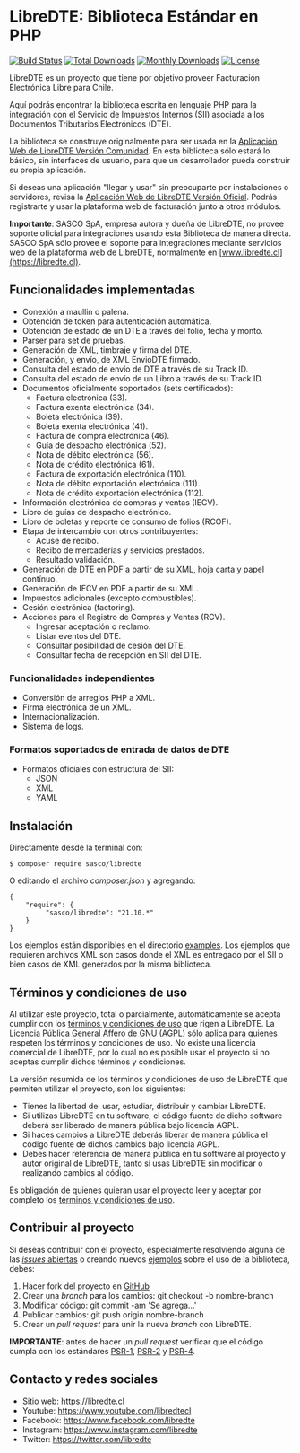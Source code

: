 LibreDTE: Biblioteca Estándar en PHP
====================================

[![Build Status](https://travis-ci.org/LibreDTE/libredte-lib.svg?branch=master)](https://travis-ci.org/LibreDTE/libredte-lib)
[![Total Downloads](https://poser.pugx.org/sasco/libredte/downloads)](https://packagist.org/packages/sasco/libredte)
[![Monthly Downloads](https://poser.pugx.org/sasco/libredte/d/monthly)](https://packagist.org/packages/sasco/libredte)
[![License](https://poser.pugx.org/sasco/libredte/license)](https://packagist.org/packages/sasco/libredte)

LibreDTE es un proyecto que tiene por objetivo proveer Facturación Electrónica
Libre para Chile.

Aquí podrás encontrar la biblioteca escrita en lenguaje PHP para la integración
con el Servicio de Impuestos Internos (SII) asociada a los Documentos Tributarios
Electrónicos (DTE).

La biblioteca se construye originalmente para ser usada en la
[Aplicación Web de LibreDTE Versión Comunidad](https://github.com/LibreDTE/libredte-webapp).
En esta biblioteca sólo estará lo básico, sin interfaces de usuario, para que un
desarrollador pueda construir su propia aplicación.

Si deseas una aplicación "llegar y usar" sin preocuparte por instalaciones o
servidores, revisa la [Aplicación Web de LibreDTE Versión Oficial](https://libredte.cl).
Podrás registrarte y usar la plataforma web de facturación junto a otros módulos.

**Importante**: SASCO SpA, empresa autora y dueña de LibreDTE, no provee soporte
oficial para integraciones usando esta Biblioteca de manera directa. SASCO SpA
sólo provee el soporte para integraciones mediante servicios web de la
plataforma web de LibreDTE, normalmente en [www.libredte.cl](https://libredte.cl).

Funcionalidades implementadas
-----------------------------

- Conexión a maullin o palena.
- Obtención de token para autenticación automática.
- Obtención de estado de un DTE a través del folio, fecha y monto.
- Parser para set de pruebas.
- Generación de XML, timbraje y firma del DTE.
- Generación, y envío, de XML EnvioDTE firmado.
- Consulta del estado de envío de DTE a través de su Track ID.
- Consulta del estado de envío de un Libro a través de su Track ID.
- Documentos oficialmente soportados (sets certificados):
    - Factura electrónica (33).
    - Factura exenta electrónica (34).
    - Boleta electrónica (39).
    - Boleta exenta electrónica (41).
    - Factura de compra electrónica (46).
    - Guía de despacho electrónica (52).
    - Nota de débito electrónica (56).
    - Nota de crédito electrónica (61).
    - Factura de exportación electrónica (110).
    - Nota de débito exportación electrónica (111).
    - Nota de crédito exportación electrónica (112).
- Información electrónica de compras y ventas (IECV).
- Libro de guías de despacho electrónico.
- Libro de boletas y reporte de consumo de folios (RCOF).
- Etapa de intercambio con otros contribuyentes:
    - Acuse de recibo.
    - Recibo de mercaderías y servicios prestados.
    - Resultado validación.
- Generación de DTE en PDF a partir de su XML, hoja carta y papel contínuo.
- Generación de IECV en PDF a partir de su XML.
- Impuestos adicionales (excepto combustibles).
- Cesión electrónica (factoring).
- Acciones para el Registro de Compras y Ventas (RCV).
    - Ingresar aceptación o reclamo.
    - Listar eventos del DTE.
    - Consultar posibilidad de cesión del DTE.
    - Consultar fecha de recepción en SII del DTE.

### Funcionalidades independientes

- Conversión de arreglos PHP a XML.
- Firma electrónica de un XML.
- Internacionalización.
- Sistema de logs.

### Formatos soportados de entrada de datos de DTE

- Formatos oficiales con estructura del SII:
  - JSON
  - XML
  - YAML

Instalación
-----------

Directamente desde la terminal con:

	$ composer require sasco/libredte

O editando el archivo *composer.json* y agregando:

	{
		"require": {
			 "sasco/libredte": "21.10.*"
		}
	}

Los ejemplos están disponibles en el directorio
[examples](https://github.com/LibreDTE/libredte-lib/tree/master/examples).
Los ejemplos que requieren archivos XML son casos donde el XML es entregado
por el SII o bien casos de XML generados por la misma biblioteca.

Términos y condiciones de uso
-----------------------------

Al utilizar este proyecto, total o parcialmente, automáticamente se acepta
cumplir con los [términos y condiciones de uso](https://legal.libredte.cl)
que rigen a LibreDTE. La [Licencia Pública General Affero de GNU (AGPL)](https://raw.githubusercontent.com/LibreDTE/libredte-lib/master/COPYING)
sólo aplica para quienes respeten los términos y condiciones de uso. No existe
una licencia comercial de LibreDTE, por lo cual no es posible usar el proyecto
si no aceptas cumplir dichos términos y condiciones.

La versión resumida de los términos y condiciones de uso de LibreDTE que
permiten utilizar el proyecto, son los siguientes:

- Tienes la libertad de: usar, estudiar, distribuir y cambiar LibreDTE.
- Si utilizas LibreDTE en tu software, el código fuente de dicho software deberá
  ser liberado de manera pública bajo licencia AGPL.
- Si haces cambios a LibreDTE deberás liberar de manera pública el código fuente
  de dichos cambios bajo licencia AGPL.
- Debes hacer referencia de manera pública en tu software al proyecto y autor
  original de LibreDTE, tanto si usas LibreDTE sin modificar o realizando
  cambios al código.

Es obligación de quienes quieran usar el proyecto leer y aceptar por completo
los [términos y condiciones de uso](https://legal.libredte.cl).

Contribuir al proyecto
----------------------

Si deseas contribuir con el proyecto, especialmente resolviendo alguna de las
[*issues* abiertas](https://github.com/LibreDTE/libredte-lib/issues) o creando nuevos
[ejemplos](https://github.com/LibreDTE/libredte-lib/tree/master/examples) sobre el
uso de la biblioteca, debes:

1. Hacer fork del proyecto en [GitHub](https://github.com/LibreDTE/libredte-lib)
2. Crear una *branch* para los cambios: git checkout -b nombre-branch
3. Modificar código: git commit -am 'Se agrega...'
4. Publicar cambios: git push origin nombre-branch
5. Crear un *pull request* para unir la nueva *branch* con LibreDTE.

**IMPORTANTE**: antes de hacer un *pull request* verificar que el código
cumpla con los estándares [PSR-1](http://www.php-fig.org/psr/psr-1),
[PSR-2](http://www.php-fig.org/psr/psr-2) y
[PSR-4](http://www.php-fig.org/psr/psr-4).

Contacto y redes sociales
-------------------------

- Sitio web: <https://libredte.cl>
- Youtube: <https://www.youtube.com/libredtecl>
- Facebook: <https://www.facebook.com/libredte>
- Instagram: <https://www.instagram.com/libredte>
- Twitter: <https://twitter.com/libredte>
